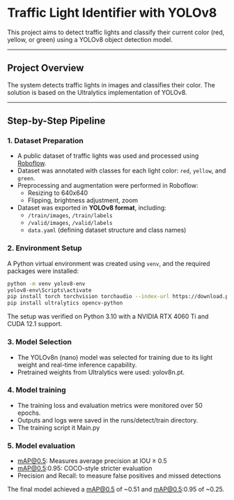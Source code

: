 # Traffic Light Identifier with YOLOv8

This project aims to detect traffic lights and classify their current color (red, yellow, or green) using a YOLOv8 object detection model.

---

## Project Overview

The system detects traffic lights in images and classifies their color. The solution is based on the Ultralytics implementation of YOLOv8.

---

## Step-by-Step Pipeline

### 1. Dataset Preparation

- A public dataset of traffic lights was used and processed using [Roboflow](https://app.roboflow.com/trafficlight-kwocw/traffic-light-detection-bstld-ifr7x/1).
- Dataset was annotated with classes for each light color: `red`, `yellow`, and `green`.
- Preprocessing and augmentation were performed in Roboflow:
  - Resizing to 640x640
  - Flipping, brightness adjustment, zoom
- Dataset was exported in **YOLOv8 format**, including:
  - `/train/images`, `/train/labels`
  - `/valid/images`, `/valid/labels`
  - `data.yaml` (defining dataset structure and class names)

### 2. Environment Setup

A Python virtual environment was created using `venv`, and the required packages were installed:

```bash
python -m venv yolov8-env
yolov8-env\Scripts\activate
pip install torch torchvision torchaudio --index-url https://download.pytorch.org/whl/cu121
pip install ultralytics opencv-python
```

The setup was verified on Python 3.10 with a NVIDIA RTX 4060 Ti and CUDA 12.1 support.

### 3. Model Selection
- The YOLOv8n (nano) model was selected for training due to its light weight and real-time inference capability.
- Pretrained weights from Ultralytics were used: yolov8n.pt.

### 4. Model training
- The training loss and evaluation metrics were monitored over 50 epochs.
- Outputs and logs were saved in the runs/detect/train directory.
- The training script it Main.py

### 5. Model evaluation
- mAP@0.5: Measures average precision at IOU ≥ 0.5
- mAP@0.5:0.95: COCO-style stricter evaluation
- Precision and Recall: to measure false positives and missed detections

The final model achieved a mAP@0.5 of ~0.51 and mAP@0.5:0.95 of ~0.25.

